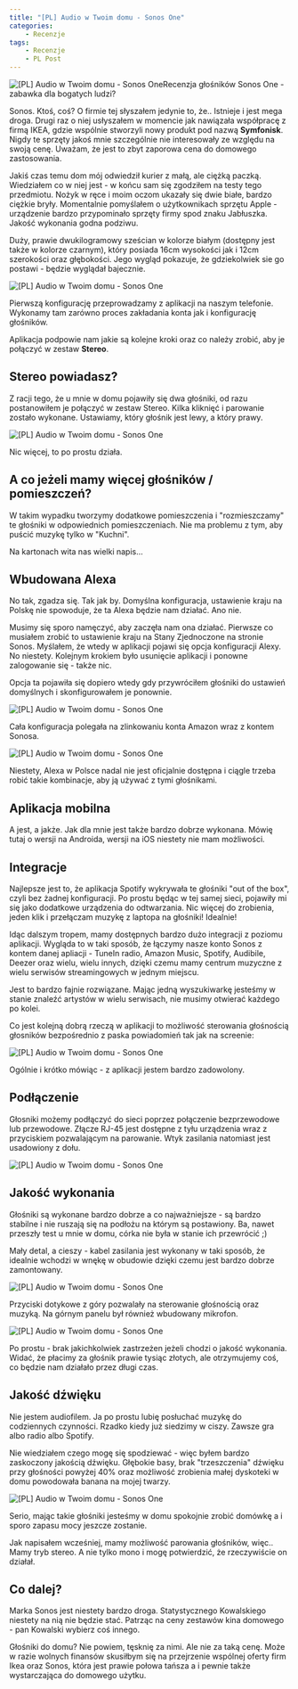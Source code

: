 ```yaml
---
title: "[PL] Audio w Twoim domu - Sonos One"
categories:
    - Recenzje
tags:
    - Recenzje
    - PL Post
---
```

![[PL] Audio w Twoim domu - Sonos One](/assets/images/posts/SonosOne/top.jpg)Recenzja głośników Sonos One - zabawka dla bogatych ludzi?

Sonos. Ktoś, coś? O firmie tej słyszałem jedynie to, że.. Istnieje i jest mega droga. Drugi raz o niej usłyszałem w momencie jak nawiązała współpracę z firmą IKEA, gdzie wspólnie stworzyli nowy produkt pod nazwą **Symfonisk**. Nigdy te sprzęty jakoś mnie szczególnie nie interesowały ze względu na swoją cenę. Uważam, że jest to zbyt zaporowa cena do domowego zastosowania. 

Jakiś czas temu dom mój odwiedził kurier z małą, ale ciężką paczką. Wiedziałem co w niej jest - w końcu sam się zgodziłem na testy tego przedmiotu. Nożyk w ręce i moim oczom ukazały się dwie białe, bardzo ciężkie bryły. Momentalnie pomyślałem o użytkownikach sprzętu Apple - urządzenie bardzo przypominało sprzęty firmy spod znaku Jabłuszka. Jakość wykonania godna podziwu.

Duży, prawie dwukilogramowy sześcian w kolorze białym (dostępny jest także w kolorze czarnym), który posiada 16cm wysokości jak i 12cm szerokości oraz głębokości. Jego wygląd pokazuje, że gdziekolwiek sie go postawi - będzie wyglądał bajecznie.

![[PL] Audio w Twoim domu - Sonos One](/assets/images/posts/SonosOne/03.jpg)

Pierwszą konfigurację przeprowadzamy z aplikacji na naszym telefonie. Wykonamy tam zarówno proces zakładania konta jak i konfigurację głośników.

Aplikacja podpowie nam jakie są kolejne kroki oraz co należy zrobić, aby je połączyć w zestaw **Stereo**. 

## Stereo powiadasz?

Z racji tego, że u mnie w domu pojawiły się dwa głośniki, od razu postanowiłem je połączyć w zestaw Stereo. Kilka kliknięć i parowanie zostało wykonane. Ustawiamy, który głośnik jest lewy, a który prawy. 

![[PL] Audio w Twoim domu - Sonos One](/assets/images/posts/SonosOne/Screen3.jpg)

Nic więcej, to po prostu działa. 

## A co jeżeli mamy więcej głośników / pomieszczeń?

W takim wypadku tworzymy dodatkowe pomieszczenia i "rozmieszczamy" te głośniki w odpowiednich pomieszczeniach. Nie ma problemu z tym, aby puścić muzykę tylko w "Kuchni". 

Na kartonach wita nas wielki napis...

## Wbudowana Alexa

No tak, zgadza się. Tak jak by. Domyślna konfiguracja, ustawienie kraju na Polskę nie spowoduje, że ta Alexa będzie nam działać. Ano nie.

Musimy się sporo namęczyć, aby zaczęła nam ona działać. Pierwsze co musiałem zrobić to ustawienie kraju na Stany Zjednoczone na stronie Sonos. Myślałem, że wtedy w aplikacji pojawi się opcja konfiguracji Alexy. No niestety. Kolejnym krokiem było usunięcie aplikacji i ponowne zalogowanie się - także nic. 

Opcja ta pojawiła się dopiero wtedy gdy przywróciłem głośniki do ustawień domyślnych i skonfigurowałem je ponownie.

![[PL] Audio w Twoim domu - Sonos One](/assets/images/posts/SonosOne/Screen2.jpg)

Cała konfiguracja polegała na zlinkowaniu konta Amazon wraz z kontem Sonosa.

![[PL] Audio w Twoim domu - Sonos One](/assets/images/posts/SonosOne/Screen1.jpg)

Niestety, Alexa w Polsce nadal nie jest oficjalnie dostępna i ciągle trzeba robić takie kombinacje, aby ją używać z tymi głośnikami. 

## Aplikacja mobilna

A jest, a jakże. Jak dla mnie jest także bardzo dobrze wykonana. Mówię tutaj o wersji na Androida, wersji na iOS niestety nie mam możliwości.

## Integracje

Najlepsze jest to, że aplikacja Spotify wykrywała te głośniki "out of the box", czyli bez żadnej konfiguracji. Po prostu będąc w tej samej sieci, pojawiły mi się jako dodatkowe urządzenia do odtwarzania. Nic więcej do zrobienia, jeden klik i przełączam muzykę z laptopa na głośniki! Idealnie!

Idąc dalszym tropem, mamy dostępnych bardzo dużo integracji z poziomu aplikacji. Wygląda to w taki sposób, że łączymy nasze konto Sonos z kontem danej apliacji - TuneIn radio, Amazon Music, Spotify, Audibile, Deezer oraz wielu, wielu innych, dzięki czemu mamy centrum muzyczne z wielu serwisów streamingowych w jednym miejscu. 

Jest to bardzo fajnie rozwiązane. Mając jedną wyszukiwarkę jesteśmy w stanie znaleźć artystów w wielu serwisach, nie musimy otwierać każdego po kolei.

Co jest kolejną dobrą rzeczą w aplikacji to możliwość sterowania głośnością głosników bezpośrednio z paska powiadomień tak jak na screenie:

![[PL] Audio w Twoim domu - Sonos One](/assets/images/posts/SonosOne/Screen4.jpg)

Ogólnie i krótko mówiąc - z aplikacji jestem bardzo zadowolony.

## Podłączenie

Głosniki możemy podłączyć do sieci poprzez połączenie bezprzewodowe lub przewodowe. Złącze RJ-45 jest dostępne z tyłu urządzenia wraz z przyciskiem pozwalającym na parowanie. Wtyk zasilania natomiast jest usadowiony z dołu. 

![[PL] Audio w Twoim domu - Sonos One](/assets/images/posts/SonosOne/01.jpg)

## Jakość wykonania

Głośniki są wykonane bardzo dobrze a co najważniejsze - są bardzo stabilne i nie ruszają się na podłożu na którym są postawiony. Ba, nawet przeszły test u mnie w domu, córka nie była w stanie ich przewrócić ;) 

Mały detal, a cieszy - kabel zasilania jest wykonany w taki sposób, że idealnie wchodzi w wnękę w obudowie dzięki czemu jest bardzo dobrze zamontowany. 

![[PL] Audio w Twoim domu - Sonos One](/assets/images/posts/SonosOne/05.jpg)

Przyciski dotykowe z góry pozwalały na sterowanie głośnością oraz muzyką. Na górnym panelu był również wbudowany mikrofon. 

![[PL] Audio w Twoim domu - Sonos One](/assets/images/posts/SonosOne/02.jpg)

Po prostu - brak jakichkolwiek zastrzeżen jeżeli chodzi o jakość wykonania. Widać, że płacimy za głośnik prawie tysiąc złotych, ale otrzymujemy coś, co będzie nam działało przez długi czas. 

## Jakość dźwięku

Nie jestem audiofilem. Ja po prostu lubię posłuchać muzykę do codziennych czynności. Rzadko kiedy już siedzimy w ciszy. Zawsze gra albo radio albo Spotify. 

Nie wiedziałem czego mogę się spodziewać - więc byłem bardzo zaskoczony jakością dźwięku. Głębokie basy, brak "trzeszczenia" dźwięku przy głośności powyżej 40% oraz możliwość zrobienia małej dyskoteki w domu powodowała banana na mojej twarzy. 

![[PL] Audio w Twoim domu - Sonos One](/assets/images/posts/SonosOne/04.jpg)

Serio, mając takie głośniki jesteśmy w domu spokojnie zrobić domówkę a i sporo zapasu mocy jeszcze zostanie.

Jak napisałem wcześniej, mamy możliwość parowania głośników, więc.. Mamy tryb stereo. A nie tylko mono i mogę potwierdzić, że rzeczywiście on działał. 

## Co dalej? 

Marka Sonos jest niestety bardzo droga. Statystycznego Kowalskiego niestety na nią nie będzie stać. Patrząc na ceny zestawów kina domowego - pan Kowalski wybierz coś innego. 

Głośniki do domu? Nie powiem, tęsknię za nimi. Ale nie za taką cenę. Może w razie wolnych finansów skusiłbym się na przejrzenie wspólnej oferty firm Ikea oraz Sonos, która jest prawie połowa tańsza a i pewnie także wystarczająca do domowego użytku. 

